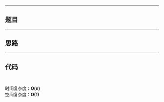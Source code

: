 # [](https://leetcode.cn/problemset/all/)

---

## 题目

---

## 思路

---

## 代码

```C++



```

时间复杂度：**O(n)**  
空间复杂度：**O(1)**

